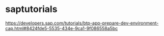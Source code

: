 # saptutorials
https://developers.sap.com/tutorials/btp-app-prepare-dev-environment-cap.html#8424fde5-5535-434e-9ca1-9f086558a5bc

